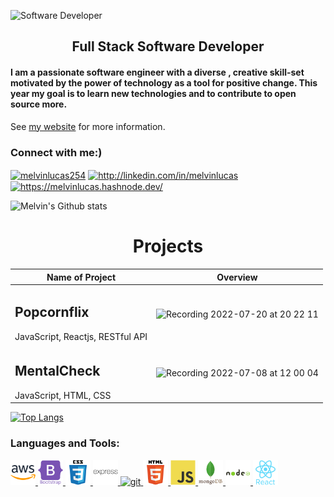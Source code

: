 ![Software Developer](https://pbs.twimg.com/profile_banners/1091687163127910401/1652435505/1080x360)

<h2 align ="center"> Full Stack Software Developer </h2>

<h4> I am a passionate software engineer with a diverse , creative skill-set motivated by the power of technology as a tool for positive change. This year my goal is to learn new technologies and to contribute to open source more.</h4>
 
 See [my website](https://melvinlucas.netlify.app/) for more information.
 
  
 

<h3 align="left">Connect with me:)</h3>
<p align="left">
<a href="https://twitter.com/melvinlucas254" target="blank"><img align="center" src="https://raw.githubusercontent.com/rahuldkjain/github-profile-readme-generator/master/src/images/icons/Social/twitter.svg" alt="melvinlucas254" height="30" width="40" /></a>
<a href="http://linkedin.com/in/melvinlucas" target="blank"><img align="center" src="https://raw.githubusercontent.com/rahuldkjain/github-profile-readme-generator/master/src/images/icons/Social/linked-in-alt.svg" alt="http://linkedin.com/in/melvinlucas" height="30" width="40" /></a>
<a href="https://hashnode.com/https://melvinlucas.hashnode.dev/" target="blank"><img align="center" src="https://raw.githubusercontent.com/rahuldkjain/github-profile-readme-generator/master/src/images/icons/Social/hashnode.svg" alt="https://melvinlucas.hashnode.dev/" height="30" width="40" /></a>
</p>


 

![Melvin's Github stats](https://github-readme-stats.vercel.app/api?username=LucasMelvin15&show_icons=true&theme=tokyonight)
  <h1 align ="center"> Projects </h1>

| Name of Project  | Overview |
| ------------- | ------------- |
| <h2>Popcornflix</h2> JavaScript, Reactjs,  RESTful API | ![Recording 2022-07-20 at 20 22 11](https://user-images.githubusercontent.com/100833144/180053952-2f2148d6-c675-4447-8a2c-33572367986b.gif)
|<h2>MentalCheck</h2> JavaScript, HTML, CSS |![Recording 2022-07-08 at 12 00 04](https://user-images.githubusercontent.com/100833144/180057668-db9a3d5f-9276-4197-8024-ffa21d76ee7e.gif)
 
  
 



[![Top Langs](https://github-readme-stats.vercel.app/api/top-langs/?username=LucasMelvin15&exclude_repo=github-readme-stats,LucasMelvin15.github.io)](https://github.com/LucasMelvin15/github-readme-stats)


<h3 align="left">Languages and Tools:</h3>
<p align="left"> <a href="https://aws.amazon.com" target="_blank" rel="noreferrer"> <img src="https://raw.githubusercontent.com/devicons/devicon/master/icons/amazonwebservices/amazonwebservices-original-wordmark.svg" alt="aws" width="40" height="40"/> </a> <a href="https://getbootstrap.com" target="_blank" rel="noreferrer"> <img src="https://raw.githubusercontent.com/devicons/devicon/master/icons/bootstrap/bootstrap-plain-wordmark.svg" alt="bootstrap" width="40" height="40"/> </a> <a href="https://www.w3schools.com/css/" target="_blank" rel="noreferrer"> <img src="https://raw.githubusercontent.com/devicons/devicon/master/icons/css3/css3-original-wordmark.svg" alt="css3" width="40" height="40"/> </a> <a href="https://expressjs.com" target="_blank" rel="noreferrer"> <img src="https://raw.githubusercontent.com/devicons/devicon/master/icons/express/express-original-wordmark.svg" alt="express" width="40" height="40"/> </a> <a href="https://git-scm.com/" target="_blank" rel="noreferrer"> <img src="https://www.vectorlogo.zone/logos/git-scm/git-scm-icon.svg" alt="git" width="40" height="40"/> </a> <a href="https://www.w3.org/html/" target="_blank" rel="noreferrer"> <img src="https://raw.githubusercontent.com/devicons/devicon/master/icons/html5/html5-original-wordmark.svg" alt="html5" width="40" height="40"/> </a> <a href="https://developer.mozilla.org/en-US/docs/Web/JavaScript" target="_blank" rel="noreferrer"> <img src="https://raw.githubusercontent.com/devicons/devicon/master/icons/javascript/javascript-original.svg" alt="javascript" width="40" height="40"/> </a> <a href="https://www.mongodb.com/" target="_blank" rel="noreferrer"> <img src="https://raw.githubusercontent.com/devicons/devicon/master/icons/mongodb/mongodb-original-wordmark.svg" alt="mongodb" width="40" height="40"/> </a> <a href="https://nodejs.org" target="_blank" rel="noreferrer"> <img src="https://raw.githubusercontent.com/devicons/devicon/master/icons/nodejs/nodejs-original-wordmark.svg" alt="nodejs" width="40" height="40"/> </a> <a href="https://reactjs.org/" target="_blank" rel="noreferrer"> <img src="https://raw.githubusercontent.com/devicons/devicon/master/icons/react/react-original-wordmark.svg" alt="react" width="40" height="40"/> </a> </p>
